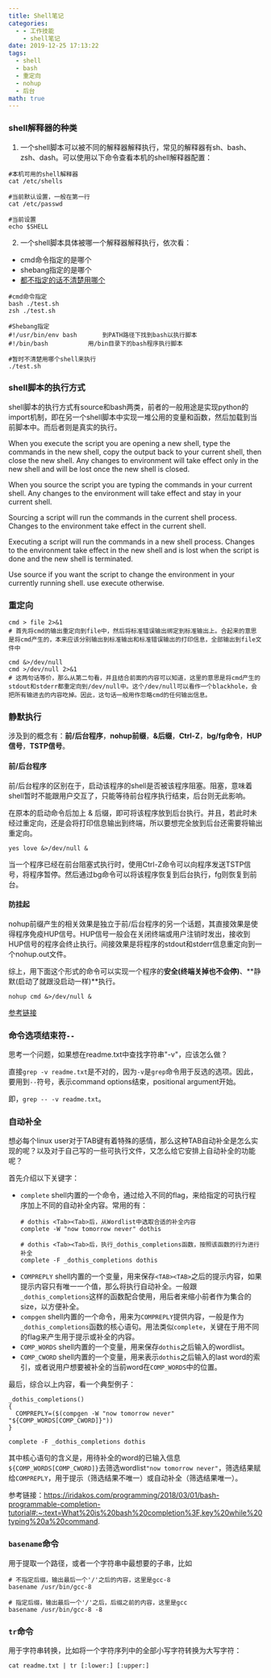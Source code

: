 ```yaml
---
title: Shell笔记
categories:
  - - 工作技能
    - shell笔记
date: 2019-12-25 17:13:22
tags:
  - shell
  - bash
  - 重定向
  - nohup
  - 后台
math: true
---
```

### shell解释器的种类
1. 一个shell脚本可以被不同的解释器解释执行，常见的解释器有sh、bash、zsh、dash。可以使用以下命令查看本机的shell解释器配置：
  ```shell
  #本机可用的shell解释器
  cat /etc/shells
  
  #当前默认设置，一般在第一行
  cat /etc/passwd

  #当前设置
  echo $SHELL
  ```
2. 一个shell脚本具体被哪一个解释器解释执行，依次看：
  - cmd命令指定的是哪个
  - shebang指定的是哪个
  - [都不指定的话不清楚用哪个](https://stackoverflow.com/questions/69643212/how-is-it-determined-which-shell-runs-a-script?noredirect=1#comment123105552_69643212)
  ```shell
  #cmd命令指定
  bash ./test.sh
  zsh ./test.sh

  #Shebang指定
  #!/usr/bin/env bash		到PATH路径下找到bash以执行脚本
  #!/bin/bash			用/bin目录下的bash程序执行脚本

  #暂时不清楚用哪个shell来执行
  ./test.sh			
  ```

### shell脚本的执行方式
shell脚本的执行方式有source和bash两类，前者的一般用途是实现python的import机制，即在另一个shell脚本中实现一堆公用的变量和函数，然后加载到当前脚本中。而后者则是真实的执行。

When you execute the script you are opening a new shell, type the commands in the new shell, copy the output back to your current shell, then close the new shell. Any changes to environment will take effect only in the new shell and will be lost once the new shell is closed.
 
When you source the script you are typing the commands in your current shell. Any changes to the environment will take effect and stay in your current shell.

Sourcing a script will run the commands in the current shell process. Changes to the environment take effect in the current shell.

Executing a script will run the commands in a new shell process. Changes to the environment take effect in the new shell and is lost when the script is done and the new shell is terminated.

Use source if you want the script to change the environment in your currently running shell. use execute otherwise.

### 重定向
```shell
cmd > file 2>&1
# 首先将cmd的输出重定向到file中，然后将标准错误输出绑定到标准输出上。合起来的意思是将cmd产生的，本来应该分别输出到标准输出和标准错误输出的打印信息，全部输出到file文件中

```
```shell
cmd &>/dev/null
cmd >/dev/null 2>&1
# 这两句话等价，那么从第二句看，并且结合前面的内容可以知道，这里的意思是将cmd产生的stdout和stderr都重定向到/dev/null中。这个/dev/null可以看作一个blackhole，会把所有输进去的内容吃掉。因此，这句话一般用作忽略cmd的任何输出信息。
```
### 静默执行
涉及到的概念有：**前/后台程序**，**nohup前缀**，**&后缀**，**Ctrl-Z**，**bg/fg命令**，**HUP信号**，**TSTP信号**。
#### 前/后台程序
前/后台程序的区别在于，启动该程序的shell是否被该程序阻塞。阻塞，意味着shell暂时不能跟用户交互了，只能等待前台程序执行结束，后台则无此影响。

在原本的启动命令后加上 & 后缀，即可将该程序放到后台执行。并且，若此时未经过重定向，还是会将打印信息输出到终端，所以要想完全放到后台还需要将输出重定向。
  ```shell
  yes love &>/dev/null &
  ```

当一个程序已经在前台阻塞式执行时，使用Ctrl-Z命令可以向程序发送TSTP信号，将程序暂停。然后通过bg命令可以将该程序恢复到后台执行，fg则恢复到前台。
#### 防挂起
nohup前缀产生的相关效果是独立于前/后台程序的另一个话题，其直接效果是使得程序免疫HUP信号。HUP信号一般会在关闭终端或用户注销时发出，接收到HUP信号的程序会终止执行。间接效果是将程序的stdout和stderr信息重定向到一个nohup.out文件。

综上，用下面这个形式的命令可以实现一个程序的**安全(终端关掉也不会停)**、**静默(启动了就跟没启动一样)**执行。
```shell
nohup cmd &>/dev/null &
```

[参考链接](https://linuxhint.com/how_to_use_nohup_linux/)

### 命令选项结束符`--`
思考一个问题，如果想在readme.txt中查找字符串"-v"，应该怎么做？

直接`grep -v readme.txt`是不对的，因为`-v`是`grep`命令用于反选的选项。因此，要用到`--`符号，表示command options结束，positional argument开始。

即，`grep -- -v readme.txt`。

### 自动补全
想必每个linux user对于TAB键有着特殊的感情，那么这种TAB自动补全是怎么实现的呢？以及对于自己写的一些可执行文件，又怎么给它安排上自动补全的功能呢？

首先介绍以下关键字：
- `complete`
  shell内置的一个命令，通过给入不同的flag，来给指定的可执行程序加上不同的自动补全内容。常用的有：
  ```shell
  # dothis <Tab><Tab>后，从Wordlist中选取合适的补全内容
  complete -W "now tomorrow never" dothis

  # dothis <Tab><Tab>后，执行_dothis_completions函数，按照该函数的行为进行补全
  complete -F _dothis_completions dothis
  ```
- `COMPREPLY`
  shell内置的一个变量，用来保存`<TAB><TAB>`之后的提示内容，如果提示内容只有唯一一个值，那么将执行自动补全。一般跟`_dothis_completions`这样的函数配合使用，用后者来缩小前者作为集合的size，以方便补全。
- `compgen`
  shell内置的一个命令，用来为`COMPREPLY`提供内容，一般是作为`_dothis_completions`函数的核心语句。用法类似`complete`，关键在于用不同的flag来产生用于提示或补全的内容。
- `COMP_WORDS`
  shell内置的一个变量，用来保存`dothis`之后输入的wordlist。
- `COMP_CWORD`
  shell内置的一个变量，用来表示`dothis`之后输入的last word的索引，或者说用户想要被补全的当前word在`COMP_WORDS`中的位置。

最后，综合以上内容，看一个典型例子：
```shell
_dothis_completions()
{
  COMPREPLY=($(compgen -W "now tomorrow never" "${COMP_WORDS[COMP_CWORD]}"))
}

complete -F _dothis_completions dothis
```
其中核心语句的含义是，用待补全的word的已输入信息`${COMP_WORDS[COMP_CWORD]}`去筛选wordlist`"now tomorrow never"`，筛选结果赋给`COMPREPLY`，用于提示（筛选结果不唯一）或自动补全（筛选结果唯一）。

参考链接：https://iridakos.com/programming/2018/03/01/bash-programmable-completion-tutorial#:~:text=What%20is%20bash%20completion%3F,key%20while%20typing%20a%20command.

### `basename`命令
用于提取一个路径，或者一个字符串中最想要的子串，比如
```shell
# 不指定后缀，输出最后一个'/'之后的内容，这里是gcc-8
basename /usr/bin/gcc-8

# 指定后缀，输出最后一个'/'之后，后缀之前的内容，这里是gcc
basename /usr/bin/gcc-8 -8
```

### `tr`命令
用于字符串转换，比如将一个字符序列中的全部小写字符转换为大写字符：
```shell
cat readme.txt | tr [:lower:] [:upper:]
```

